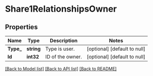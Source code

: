 # Share1RelationshipsOwner

## Properties
Name | Type | Description | Notes
------------ | ------------- | ------------- | -------------
**Type_** | **string** | Type is user. | [optional] [default to null]
**Id** | **int32** | ID of the owner.  | [optional] [default to null]

[[Back to Model list]](../README.md#documentation-for-models) [[Back to API list]](../README.md#documentation-for-api-endpoints) [[Back to README]](../README.md)

